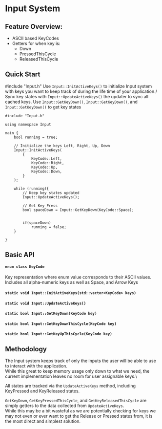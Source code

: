 # Input System

## Feature Overview:
- ASCII based KeyCodes
- Getters for when key is:
	- Down
	- PressedThisCycle
	- ReleasedThisCycle

## Quick Start
#include "Input.h"
Use `Input::InitActiveKeys()` to initialize Input system with keys you want to keep track of during the life time of your application./ 
Sync key states with `Input::UpdateActiveKeys()` the updater to sync all cached keys.
Use `Input::GetKeyDown()`, `Input::GetKeyDown()`, and `Input::GetKeyDown()` to get key states

```
#include "Input.h"

using namespace Input

main {
    bool running = true;

    // Initialize the keys Left, Right, Up, Down
    Input::InitActiveKeys(
        {
            KeyCode::Left,
            KeyCode::Right,
            KeyCode::Up,
            KeyCode::Down,
        }
    );

    while (running){
        // Keep key states updated
        Input::UpdateActiveKeys();

        // Get Key Press
        bool spaceDown = Input::GetKeyDown(KeyCode::Space);


        if(spaceDown)
            running = false;
    }
     
}
```

## Basic API

#### `enum class KeyCode`
Key representation where enum value corresponds to their ASCII values.\
Includes all alpha-numeric keys as well as Space, and Arrow Keys

#### `static void Input::InitActiveKeys(std::vector<KeyCode> keys)`

#### `static void Input::UpdateActiveKeys()`

#### `static bool Input::GetKeyDown(KeyCode key)`

#### `static bool Input::GetKeyDownThisCycle(KeyCode key)`

#### `static bool Input::GetKeyUpThisCycle(KeyCode key)`

## Methodology

The Input system keeps track of only the inputs the user will be able to use to interact with the application.\
While this great to keep memory usage only down to what we need, the current implementation leaves no room for user assignable keys.\

All states are tracked via the `UpdateActiveKeys` method, including KeyPressed and KeyReleased states.

`GetKeyDowm`, `GetKeyPressedThisCycle`, and `GetKeyReleasedThisCycle` are simply getters to the data collected from `UpdateActiveKeys`.\
While this may be a bit wasteful as we are potentially checking for keys we may not even or ever want to get the Release or Pressed states from, it is the most direct and simplest solution.
